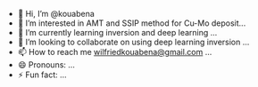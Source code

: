 - 👋 Hi, I’m @kouabena
- 👀 I’m interested in AMT and SSIP method for Cu-Mo deposit...
- 🌱 I’m currently learning inversion and deep learning ...
- 💞️ I’m looking to collaborate on using deep learning inversion ...
- 📫 How to reach me wilfriedkouabena@gmail.com ...
- 😄 Pronouns: ...
- ⚡ Fun fact: ...

<!---
kouabena/kouabena is a ✨ special ✨ repository because its `README.md` (this file) appears on your GitHub profile.
You can click the Preview link to take a look at your changes.
--->

